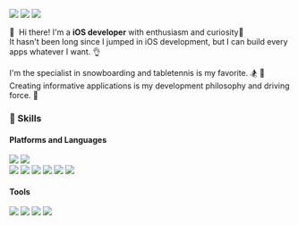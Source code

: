 <img src="https://img.shields.io/badge/Tistory-FF8800?style=flat-square&logo=Micro.blog&logoColor=white"/>&nbsp;<img src="https://img.shields.io/badge/cec7378@gmail.com-EA4335?style=flat-square&logo=Gmail&logoColor=white"/>&nbsp;<img src="https://img.shields.io/badge/HaminSong-0A66C2?style=flat-square&logo=LinkedIn&logoColor=white"/>

👋 &nbsp;Hi there! I'm a **iOS developer** with enthusiasm and curiosity🚀 <br>
It hasn't been long since I jumped in iOS development, but I can build every apps whatever I want. 👌 <br>

I'm the specialist in snowboarding and tabletennis is my favorite. 🏂 🏓 <br>
Creating informative applications is my development philosophy and driving force. 🌟 <br>


### 💪 Skills

#### Platforms and Languages
<img src="https://img.shields.io/badge/iOS-000000?style=flat-square&logo=iOS&logoColor=white"/>&nbsp;<img src="https://img.shields.io/badge/Spring-6DB33F?style=flat-square&logo=Spring&logoColor=white"/><br>
<img src="https://img.shields.io/badge/Swift-FA7343?style=flat-square&logo=Swift&logoColor=white"/>&nbsp;<img src="https://img.shields.io/badge/Java-007396?style=flat-square&logo=Java&logoColor=white"/>&nbsp;<img src="https://img.shields.io/badge/JavaScript-F7DF1E?style=flat-square&logo=JavaScript&logoColor=white"/>&nbsp;<img src="https://img.shields.io/badge/Python-3776AB?style=flat-square&logo=Python&logoColor=white"/>&nbsp;<img src="https://img.shields.io/badge/Oracle-F80000?style=flat-square&logo=Oracle&logoColor=white"/>&nbsp;<img src="https://img.shields.io/badge/MySQL-4479A1?style=flat-square&logo=MySQL&logoColor=white"/>

#### Tools
<img src="https://img.shields.io/badge/Firebase-FFCA28?style=flat-square&logo=Firebase&logoColor=white"/> <img src="https://img.shields.io/badge/CocoaPods-EE3322?style=flat-square&logo=CocoaPods&logoColor=white"/> <img src="https://img.shields.io/badge/Realm-39477F?style=flat-square&logo=Realm&logoColor=white"/> <img src="https://img.shields.io/badge/Git-F05032?style=flat-square&logo=Git&logoColor=white"/>
